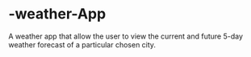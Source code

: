 # -weather-App
A weather app that allow the user to view the current and future 5-day weather forecast of a particular chosen city.
